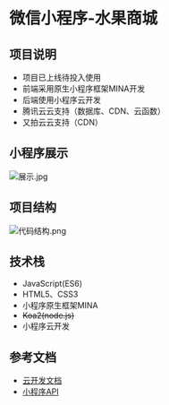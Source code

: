 # 微信小程序-水果商城
## 项目说明
- 项目已上线待投入使用
- 前端采用原生小程序框架MINA开发
- 后端使用小程序云开发
- 腾讯云云支持（数据库、CDN、云函数）
- 又拍云云支持（CDN）

## 小程序展示
![展示.jpg](http://voyz-image.test.upcdn.net/2018/11/06/dc39b34c8b6603634c483344b2df2cb8.jpg)


## 项目结构

![代码结构.png](http://voyz-image.test.upcdn.net/2018/11/06/357e874d19822299d72b4d768cc6f4a5.png)

## 技术栈  

- JavaScript(ES6) 
- HTML5、CSS3  
- 小程序原生框架MINA  
- ~~Koa2(node.js)~~
- 小程序云开发  

## 参考文档

- [云开发文档](https://developers.weixin.qq.com/miniprogram/dev/wxcloud/basis/getting-started.html)
- [小程序API](https://developers.weixin.qq.com/miniprogram/dev/api/)

